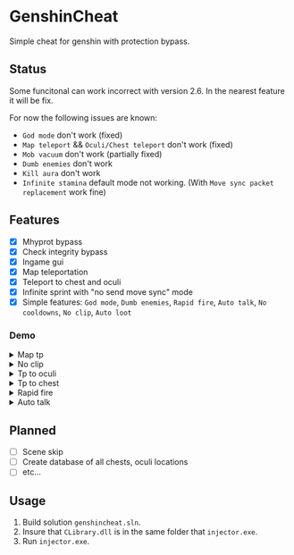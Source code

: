 # GenshinCheat
Simple cheat for genshin with protection bypass.

## Status
Some funcitonal can work incorrect with version 2.6.
In the nearest feature it will be fix.

For now the following issues are known: 
- `God mode` don't work (fixed)
- `Map teleport` && `Oculi/Chest teleport` don't work (fixed)
- `Mob vacuum` don't work (partially fixed)
- `Dumb enemies` don't work
- `Kill aura` don't work
- `Infinite stamina` default mode not working. (With `Move sync packet replacement` work fine)

## Features
- [X] Mhyprot bypass
- [X] Check integrity bypass
- [X] Ingame gui
- [X] Map teleportation
- [X] Teleport to chest and oculi
- [X] Infinite sprint with "no send move sync" mode
- [X] Simple features: `God mode`, `Dumb enemies`, `Rapid fire`, `Auto talk`, `No cooldowns`, `No clip`, `Auto loot`

### Demo
<details>
  <summary>Map tp</summary>
  <img src="https://github.com/CallowBlack/gif-demos/blob/main/genshin-cheat/map-teleport-demo.gif"/>
</details>

<details>
  <summary>No clip</summary>
  <img src="https://github.com/CallowBlack/gif-demos/blob/main/genshin-cheat/noclip-demo.gif"/>
</details>

<details>
  <summary>Tp to oculi</summary>
  <img src="https://github.com/CallowBlack/gif-demos/blob/main/genshin-cheat/oculi-teleport-demo.gif"/>
</details>

<details>
  <summary>Tp to chest</summary>
  <img src="https://github.com/CallowBlack/gif-demos/blob/main/genshin-cheat/chest-teleport-demo.gif"/>
</details>

<details>
  <summary>Rapid fire</summary>
  <img src="https://github.com/CallowBlack/gif-demos/blob/main/genshin-cheat/rapid-fire-demo.gif"/>
</details>

<details>
  <summary>Auto talk</summary>
  <img src="https://github.com/CallowBlack/gif-demos/blob/main/genshin-cheat/auto-talk-demo.gif"/>
</details>

## Planned
- [ ] Scene skip
- [ ] Create database of all chests, oculi locations
- [ ] etc...

## Usage

1. Build solution `genshincheat.sln`.
2. Insure that `CLibrary.dll` is in the same folder that `injector.exe`.
3. Run `injector.exe`.
